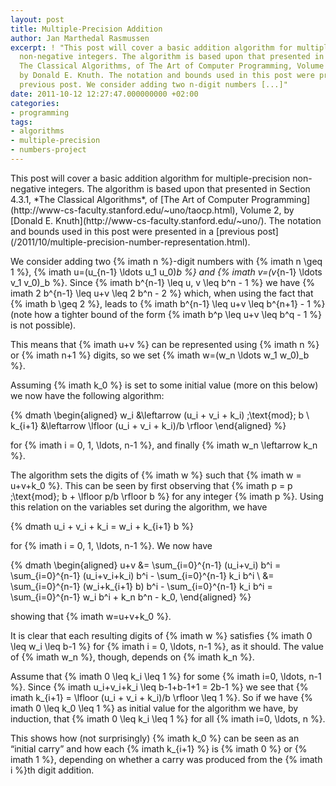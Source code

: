 ```yaml
---
layout: post
title: Multiple-Precision Addition
author: Jan Marthedal Rasmussen
excerpt: ! "This post will cover a basic addition algorithm for multiple-precision
  non-negative integers. The algorithm is based upon that presented in Section 4.3.1,
  The Classical Algorithms, of The Art of Computer Programming, Volume 2,
  by Donald E. Knuth. The notation and bounds used in this post were presented in a
  previous post. We consider adding two n-digit numbers [...]"
date: 2011-10-12 12:27:47.000000000 +02:00
categories:
- programming
tags:
- algorithms
- multiple-precision
- numbers-project
---
```

<div class="pull-right"><a href="{% amazon taocp2 %}"><img src="{% bookcover taocp2 %}" alt=""></a></div>
This post will cover a basic addition algorithm for multiple-precision non-negative integers. The algorithm is based upon that presented in Section 4.3.1, *The Classical Algorithms*, of [The Art of Computer Programming](http://www-cs-faculty.stanford.edu/~uno/taocp.html), Volume 2, by [Donald E. Knuth](http://www-cs-faculty.stanford.edu/~uno/). The notation and bounds used in this post were presented in a [previous post](/2011/10/multiple-precision-number-representation.html).

We consider adding two {% imath n %}-digit numbers with {% imath n \geq 1 %}, {% imath u=(u_{n-1} \ldots u_1 u_0)_b %} and {% imath v=(v_{n-1} \ldots v_1 v_0)_b %}. Since {% imath b^{n-1} \leq u, v \leq b^n - 1 %} we have {% imath 2 b^{n-1} \leq u+v \leq 2 b^n - 2 %} which, when using the fact that {% imath b \geq 2 %}, leads to {% imath b^{n-1} \leq u+v \leq b^{n+1} - 1 %} (note how a tighter bound of the form {% imath b^p \leq u+v \leq b^q - 1 %} is not possible).

This means that {% imath u+v %} can be represented using {% imath n %} or {% imath n+1 %} digits, so we set {% imath w=(w_n \ldots w_1 w_0)_b %}.

Assuming {% imath k_0 %} is set to some initial value (more on this below) we now have the following algorithm:

{% dmath \begin{aligned} w_i     &\leftarrow (u_i + v_i + k_i) \;\text{mod}\; b \\ k_{i+1} &\leftarrow \lfloor (u_i + v_i + k_i)/b \rfloor \end{aligned} %}

for {% imath i = 0, 1, \ldots, n-1 %}, and finally {% imath w_n \leftarrow k_n %}.

The algorithm sets the digits of {% imath w %} such that {% imath w = u+v+k_0 %}. This can be seen by first observing that {% imath p = p \;\text{mod}\; b + \lfloor p/b \rfloor b %} for any integer {% imath p %}. Using this relation on the variables set during the algorithm, we have

{% dmath u_i + v_i + k_i = w_i + k_{i+1} b %}

for {% imath i = 0, 1, \ldots, n-1 %}. We now have

{% dmath \begin{aligned} u+v &= \sum_{i=0}^{n-1} (u_i+v_i) b^i = \sum_{i=0}^{n-1} (u_i+v_i+k_i) b^i - \sum_{i=0}^{n-1} k_i b^i \\ &= \sum_{i=0}^{n-1} (w_i+k_{i+1} b) b^i - \sum_{i=0}^{n-1} k_i b^i = \sum_{i=0}^{n-1} w_i b^i + k_n b^n - k_0, \end{aligned} %}

showing that {% imath w=u+v+k_0 %}.

It is clear that each resulting digits of {% imath w %} satisfies {% imath 0 \leq w_i \leq b-1 %} for {% imath i = 0, \ldots, n-1 %}, as it should. The value of {% imath w_n %}, though, depends on {% imath k_n %}.

Assume that {% imath 0 \leq k_i \leq 1 %} for some {% imath i=0, \ldots, n-1 %}. Since {% imath u_i+v_i+k_i \leq b-1+b-1+1 = 2b-1 %} we see that {% imath k_{i+1} = \lfloor (u_i + v_i + k_i)/b \rfloor \leq 1 %}. So if we have {% imath 0 \leq k_0 \leq 1 %} as initial value for the algorithm we have, by induction, that {% imath 0 \leq k_i \leq 1 %} for all {% imath i=0, \ldots, n %}.

This shows how (not surprisingly) {% imath k_0 %} can be seen as an &#8220;initial carry&#8221; and how each {% imath k_{i+1} %} is {% imath 0 %} or {% imath 1 %}, depending on whether a carry was produced from the {% imath i %}th digit addition.
